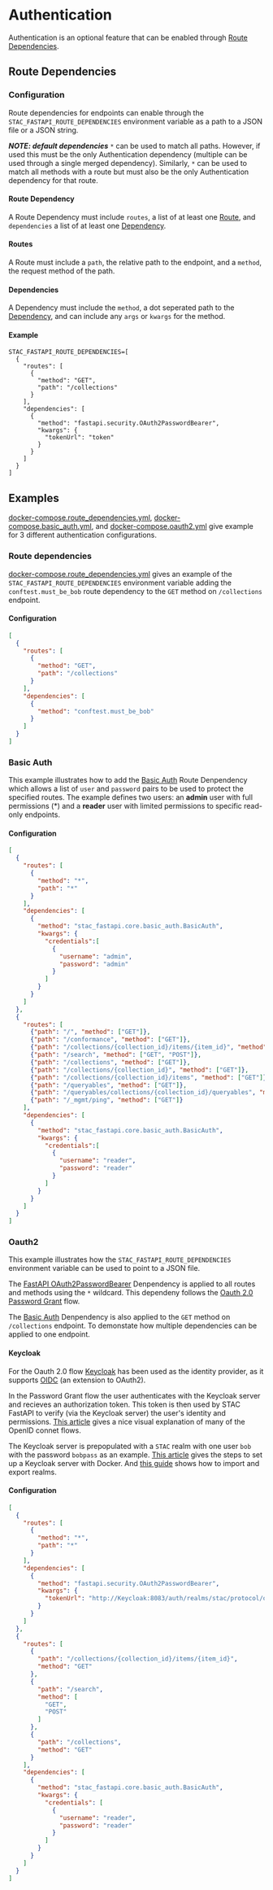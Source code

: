 # Authentication

Authentication is an optional feature that can be enabled through [Route Dependencies](#route-dependencies).

## Route Dependencies

### Configuration

Route dependencies for endpoints can enable through the `STAC_FASTAPI_ROUTE_DEPENDENCIES` 
environment variable as a path to a JSON file or a JSON string.

***NOTE: default dependencies***
`*` can be used to match all paths. However, if used this must be the only Authentication dependency (multiple can be used through a 
single merged dependency). Similarly, `*` can be used to match all methods with a route but must also be the only Authentication 
dependency for that route.

#### Route Dependency

A Route Dependency must include `routes`, a list of at least one [Route](#routes), and `dependencies` a
list of at least one [Dependency](#dependencies).

#### Routes

A Route must include a `path`, the relative path to the endpoint, and a `method`, the request method of the path.

#### Dependencies

A Dependency must include the `method`, a dot seperated path to the [Dependency](https://fastapi.tiangolo.com/tutorial/dependencies), and 
can include any `args` or `kwargs` for the method.

#### Example
```
STAC_FASTAPI_ROUTE_DEPENDENCIES=[
  {
    "routes": [
      {
        "method": "GET",
        "path": "/collections"
      }
    ],
    "dependencies": [
      {
        "method": "fastapi.security.OAuth2PasswordBearer",
        "kwargs": {
          "tokenUrl": "token"
        }
      }
    ]
  }
]
```

## Examples

[docker-compose.route_dependencies.yml](docker-compose.route_dependencies.yml), [docker-compose.basic_auth.yml](docker-compose.basic_auth.yml), and [docker-compose.oauth2.yml](docker-compose.oauth2.yml)
 give example for 3 different authentication configurations.

### Route dependencies

[docker-compose.route_dependencies.yml](docker-compose.route_dependencies.yml) gives an example of 
the `STAC_FASTAPI_ROUTE_DEPENDENCIES` environment variable adding the `conftest.must_be_bob` route 
dependency to the `GET` method on `/collections` endpoint.

#### Configuration

```json
[
  {
    "routes": [
      {
        "method": "GET",
        "path": "/collections"
      }
    ],
    "dependencies": [
      {
        "method": "conftest.must_be_bob"
      }
    ]
  }
]
```

### Basic Auth

This example illustrates how to add the [Basic Auth](../../stac_fastapi/core/stac_fastapi/core/basic_auth.py) Route Denpendency 
which allows a list of `user` and `password` pairs to be used to protect the specified routes.
The example defines two users: an **admin** user with full permissions (*) and a **reader** user with 
limited permissions to specific read-only endpoints.

#### Configuration

```json
[
  {
    "routes": [
      {
        "method": "*",
        "path": "*"
      }
    ],
    "dependencies": [
      {
        "method": "stac_fastapi.core.basic_auth.BasicAuth",
        "kwargs": {
          "credentials":[
            {
              "username": "admin",
              "password": "admin"
            }
          ]
        }
      }
    ]
  },
  {
    "routes": [
      {"path": "/", "method": ["GET"]},
      {"path": "/conformance", "method": ["GET"]},
      {"path": "/collections/{collection_id}/items/{item_id}", "method": ["GET"]},
      {"path": "/search", "method": ["GET", "POST"]},
      {"path": "/collections", "method": ["GET"]},
      {"path": "/collections/{collection_id}", "method": ["GET"]},
      {"path": "/collections/{collection_id}/items", "method": ["GET"]},
      {"path": "/queryables", "method": ["GET"]},
      {"path": "/queryables/collections/{collection_id}/queryables", "method": ["GET"]},
      {"path": "/_mgmt/ping", "method": ["GET"]}
    ],
    "dependencies": [
      {
        "method": "stac_fastapi.core.basic_auth.BasicAuth",
        "kwargs": {
          "credentials":[
            {
              "username": "reader",
              "password": "reader"
            }
          ]
        }
      }
    ]
  }
]
```

### Oauth2

This example illustrates how the `STAC_FASTAPI_ROUTE_DEPENDENCIES` environment variable can be used to point to a JSON file.

The [FastAPI OAuth2PasswordBearer](../../stac_fastapi/core/stac_fastapi/core/basic_auth.py) Denpendency is applied to all routes 
and methods using the `*` wildcard. This dependeny follows the [Oauth 2.0 Password Grant](https://oauth.net/2/grant-types/password) flow.

The [Basic Auth](../../stac_fastapi/core/stac_fastapi/core/basic_auth.py) Denpendency is also applied to the `GET` method 
on `/collections` endpoint. To demonstate how multiple dependencies can be applied to one endpoint.


#### Keycloak

For the Oauth 2.0 flow [Keycloak](https://www.keycloak.org/) has been used as the identity provider, as it supports [OIDC](https://www.microsoft.com/en-us/security/business/security-101/what-is-openid-connect-oidc) (an extension to OAuth2).

In the Password Grant flow the user authenticates with the Keycloak server and recieves an authorization token. This token 
is then used by STAC FastAPI to verify (via the Keycloak server) the user's identity and permissions. [This article](https://darutk.medium.com/diagrams-of-all-the-openid-connect-flows-6968e3990660) 
gives a nice visual explanation of many of the OpenID connet flows.

The Keycloak server is prepopulated with a `STAC` realm with one user `bob` with the password `bobpass` as an example. [This article](https://wkrzywiec.medium.com/create-and-configure-keycloak-oauth-2-0-authorization-server-f75e2f6f6046)
gives the steps to set up a Keycloak server with Docker. And [this guide](https://www.keycloak.org/server/importExport) shows how to import 
and export realms.

#### Configuration

```json
[
  {
    "routes": [
      {
        "method": "*",
        "path": "*"
      }
    ],
    "dependencies": [
      {
        "method": "fastapi.security.OAuth2PasswordBearer",
        "kwargs": {
          "tokenUrl": "http://Keycloak:8083/auth/realms/stac/protocol/openid-connect/token"
        }
      }
    ]
  },
  {
    "routes": [
      {
        "path": "/collections/{collection_id}/items/{item_id}",
        "method": "GET"
      },
      {
        "path": "/search",
        "method": [
          "GET",
          "POST"
        ]
      },
      {
        "path": "/collections",
        "method": "GET"
      }
    ],
    "dependencies": [
      {
        "method": "stac_fastapi.core.basic_auth.BasicAuth",
        "kwargs": {
          "credentials": [
            {
              "username": "reader",
              "password": "reader"
            }
          ]
        }
      }
    ]
  }
]
```
